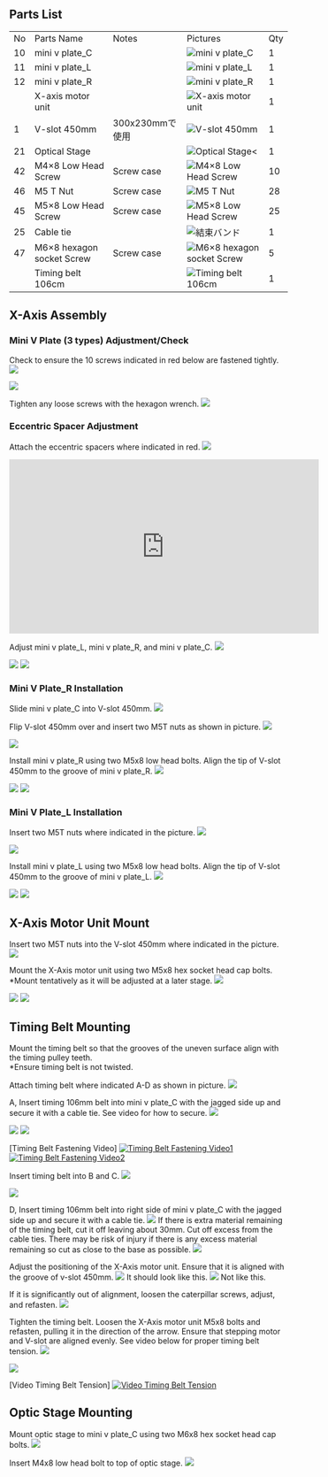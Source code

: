 ## Parts List
<table class="packing-list">
<tbody>
<tr>
<td>No</td>
<td>Parts Name</td>
<td>Notes</td>
<td class="packing-img">Pictures</td>
<td>Qty</td>
</tr>
<tr>
<td>10</td>
<td>mini v plate_C</td>
<td></td>
<td><img src="./images/03/p2-1.jpg" alt="mini v plate_C"></td>
<td>1</td>
</tr>
<tr>
<td>11</td>
<td>mini v plate_L</td>
<td></td>
<td><img src="./images/03/p2-2.jpg" alt="mini v plate_L"></td>
<td>1</td>
</tr>
<tr>
<td>12</td>
<td>mini v plate_R</td>
<td></td>
<td><img src="./images/03/p2-3.jpg" alt="mini v plate_R"></td>
<td>1</td>
</tr>
<tr>
<td></td>
<td>X-axis motor unit</td>
<td></td>
<td><img src="./images/03/p2-4.jpg" alt="X-axis motor unit"></td>
<td>1</td>
</tr>
<tr>
<td>1</td>
<td>V-slot 450mm</td>
<td>300x230mmで使用</td>
<td><img src="./images/03/p2-5.jpg" alt="V-slot 450mm"></td>
<td>1</td>
</tr>
<tr>
<td>21</td>
<td>Optical Stage</td>
<td></td>
<td><img src="./images/03/p2-6.jpg" alt="Optical Stage<"></td>
<td>1</td>
</tr>
<tr>
<td>42</td>
<td>M4×8 Low Head Screw</td>
<td>Screw case</td>
<td><img src="./images/03/p2-7.jpg" alt="M4×8 Low Head Screw"></td>
<td>10</td>
</tr>
<tr>
<td>46</td>
<td>M5 T Nut</td>
<td>Screw case</td>
<td><img src="./images/03/p2-8.jpg" alt="M5 T Nut"></td>
<td>28</td>
</tr>
<tr>
<td>45</td>
<td>M5×8 Low Head Screw</td>
<td>Screw case</td>
<td><img src="./images/03/p2-9.jpg" alt="M5×8 Low Head Screw"></td>
<td>25</td>
</tr>
<tr>
<td>25</td>
<td>Cable tie</td>
<td></td>
<td><img src="./images/03/p2-10.jpg" alt="結束バンド"></td>
<td>1</td>
</tr>
<tr>
<td>47</td>
<td>M6×8 hexagon socket Screw</td>
<td>Screw case</td>
<td><img src="./images/03/p2-11.jpg" alt="M6×8 hexagon socket Screw"></td>
<td>5</td>
</tr>
<tr>
<td></td>
<td>Timing belt 106cm</td>
<td></td>
<td><img src="./images/03/p2-12.jpg" alt="Timing belt 106cm"></td>
<td>1</td>
</tr>
</tbody>
</table>

## X-Axis Assembly
### Mini V Plate (3 types) Adjustment/Check
Check to ensure the 10 screws indicated in red below are fastened tightly.
<img src="./images/03/mini-300mm_03_01.jpg">

<img src="./images/03/mini-300mm_03_02.jpg">

Tighten any loose screws with the hexagon wrench.
<img src="./images/03/mini-300mm_03_03.jpg">

### Eccentric Spacer Adjustment
Attach the eccentric spacers where indicated in red.
<img src="./images/03/mini-300mm_03_04.jpg">

<div class="iframe-content">
<iframe width="560" height="315" src="https://www.youtube.com/embed/B9VzXz4hIBU" frameborder="0" allow="accelerometer; autoplay; encrypted-media; gyroscope; picture-in-picture" allowfullscreen></iframe>
</div>

Adjust mini v plate_L, mini v plate_R, and mini v plate_C.
<img src="./images/03/mini-300mm_03_05.jpg">

<img src="./images/03/mini-300mm_03_06.jpg">

<img src="./images/03/mini-300mm_03_07.jpg">

### Mini V Plate_R Installation
Slide mini v plate_C into V-slot 450mm.
<img src="./images/03/mini-300mm_03_08.jpg">

Flip V-slot 450mm over and insert two M5T nuts as shown in picture.
<img src="./images/03/mini-300mm_03_10.jpg">

<img src="./images/03/mini-300mm_03_11.jpg">

Install mini v plate_R using two M5x8 low head bolts. Align the tip of V-slot 450mm to the groove of mini v plate_R.
<img src="./images/03/mini-300mm_03_12.jpg">

<img src="./images/03/mini-300mm_03_13.jpg">

<img src="./images/03/mini-300mm_03_14.jpg">

### Mini V Plate_L Installation
Insert two M5T nuts where indicated in the picture.
<img src="./images/03/mini-300mm_03_15.jpg">

<img src="./images/03/mini-300mm_03_16.jpg">

Install mini v plate_L using two M5x8 low head bolts. Align the tip of V-slot 450mm to the groove of mini v plate_L.
<img src="./images/03/mini-300mm_03_17.jpg">

<img src="./images/03/mini-300mm_03_18.jpg">

<img src="./images/03/mini-300mm_03_19.jpg">

## X-Axis Motor Unit Mount
Insert two M5T nuts into the V-slot 450mm where indicated in the picture.
<img src="./images/03/mini-300mm_03_20.jpg">

Mount the X-Axis motor unit using two M5x8 hex socket head cap bolts.  
*Mount tentatively as it will be adjusted at a later stage.
<img src="./images/03/mini-300mm_03_21.jpg">

<img src="./images/03/mini-300mm_03_22.jpg">

<img src="./images/03/mini-300mm_03_23.jpg">

## Timing Belt Mounting
Mount the timing belt so that the grooves of the uneven surface align with the timing pulley teeth.  
*Ensure timing belt is not twisted.  

Attach timing belt where indicated A-D as shown in picture.
<img src="./images/03/mini-300mm_03_24.jpg">

A, Insert timing 106mm belt into mini v plate_C with the jagged side up and secure it with a cable tie. See video for how to secure.
<img src="./images/03/mini-300mm_03_25.jpg">

<img src="./images/03/mini-300mm_03_26.jpg">

<img src="./images/03/mini-300mm_03_27.jpg">

[Timing Belt Fastening Video]
[![Timing Belt Fastening Video1](http://img.youtube.com/vi/EJ0unA_HlrA/0.jpg)](http://www.youtube.com/watch?v=EJ0unA_HlrA)
[![Timing Belt Fastening Video2](http://img.youtube.com/vi/Gq2b4nlQAnA/0.jpg)](http://www.youtube.com/watch?v=Gq2b4nlQAnA)

Insert timing belt into B and C.
<img src="./images/03/mini-300mm_03_28.jpg">

<img src="./images/03/mini-300mm_03_29.jpg">

D, Insert timing 106mm belt into right side of mini v plate_C with the jagged side up and secure it with a cable tie.
<img src="./images/03/mini-300mm_03_30.jpg">
If there is extra material remaining of the timing belt, cut it off leaving about 30mm. Cut off excess from the cable ties. There may be risk of injury if there is any excess material remaining so cut as close to the base as possible.
<img src="./images/03/mini-300mm_03_31.jpg">

Adjust the positioning of the X-Axis motor unit. Ensure that it is aligned with the groove of v-slot 450mm.
<img src="./images/03/mini-300mm_03_32.jpg">
 It should look like this.
<img src="./images/03/mini-300mm_03_33.jpg">
Not like this.


If it is significantly out of alignment, loosen the caterpillar screws, adjust, and refasten.
<img src="./images/03/mini-300mm_03_34.jpg">

Tighten the timing belt. Loosen the X-Axis motor unit M5x8 bolts and refasten, pulling it in the direction of the arrow. Ensure that stepping motor and V-slot are aligned evenly. See video below for proper timing belt tension.
<img src="./images/03/mini-300mm_03_35.jpg">

<img src="./images/03/mini-300mm_03_36.jpg">

[Video Timing Belt Tension]
[![Video Timing Belt Tension](http://img.youtube.com/vi/B0T3zE79iKU/0.jpg)](http://www.youtube.com/watch?v=B0T3zE79iKU)

## Optic Stage Mounting
Mount optic stage to mini v plate_C using two M6x8 hex socket head cap bolts.
<img src="./images/03/mini-300mm_03_37.jpg">

Insert M4x8 low head bolt to top of optic stage.
<img src="./images/03/mini-300mm_03_38.jpg">
